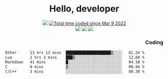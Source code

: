 # <div align='center' >Hello, developer</div>

<div align='center'>
  <a ><img src="https://img.shields.io/badge/dynamic/json?url=https%3A%2F%2Fapi.swo.moe%2Fstats%2Fgithub%2FFree-Aaron-Li&query=count&color=181717&label=GitHub&labelColor=282c34&logo=github&suffix=+follows&cacheSeconds=3600"></a>
  <a href="https://wakatime.com/@fe40087f-8eae-48dc-9950-ad0633db1591"><img src="https://wakatime.com/badge/user/fe40087f-8eae-48dc-9950-ad0633db1591.svg" alt="Total time coded since Mar 9 2022" /></a>
</div>
<div align='center'>
  <a><img src="https://img.shields.io/badge/Rookie-blue?style=plastic&logo=c&logoColor=blue&labelColor=F5B7DB"></a>
  <a><img src="https://img.shields.io/badge/Rookie-blue?style=plastic&logo=c%2B%2B&logoColor=blue&labelColor=F5B7DB"></a> 
  <a><img src="https://img.shields.io/badge/Rookie-blue?style=plastic&logo=python&logoColor=blue&labelColor=F5B7DB"></a> 
</div>

<div align='right'>
  <h3>Coding</h3>
</div>

<!--START_SECTION:waka-->

```txt
Other      13 hrs 13 mins  ████████████████████▒░░░░   81.24 %
Lua        2 hrs 3 mins    ███▒░░░░░░░░░░░░░░░░░░░░░   12.68 %
Markdown   41 mins         █░░░░░░░░░░░░░░░░░░░░░░░░   04.30 %
C          9 mins          ▒░░░░░░░░░░░░░░░░░░░░░░░░   00.94 %
C/C++      3 mins          ░░░░░░░░░░░░░░░░░░░░░░░░░   00.38 %
```

<!--END_SECTION:waka-->




